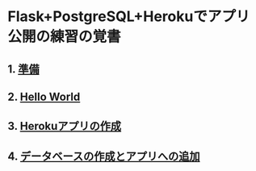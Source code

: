 # Flask+PostgreSQL+Herokuでアプリ公開の練習の覚書

## 1. [準備](1.intro.md)
## 2. [Hello World](2.hello_world.md)
## 3. [Herokuアプリの作成](3.heroku_deploy.md)
## 4. [データベースの作成とアプリへの追加](4.database.md)

